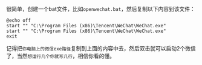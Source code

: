 很简单，创建一个bat文件，比如`openwechat.bat`，然后复制以下内容到该文件：

```shell
@echo off
start "" "C:\Program Files (x86)\Tencent\WeChat\WeChat.exe"
start "" "C:\Program Files (x86)\Tencent\WeChat\WeChat.exe"
exit
```

记得把`你电脑上的微信exe路径`复制到上面的内容中去，然后双击就可以启动2个微信了，当然`想运行几个你就写几行`，相信你看的懂。